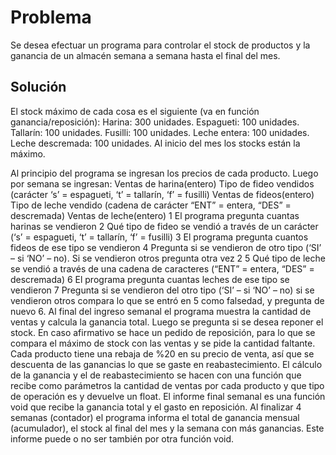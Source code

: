 # Problema

Se desea efectuar un programa para controlar el stock de productos y la ganancia de un almacén semana a semana hasta el final del mes.

## Solución

El stock máximo de cada cosa es el siguiente (va en función ganancia/reposición):
Harina:  300 unidades.
Espagueti: 100 unidades.
Tallarín:  100 unidades.
Fusilli: 100 unidades.
Leche entera: 100 unidades.
Leche descremada: 100 unidades.
Al inicio del mes los stocks están la máximo.

Al principio del programa se ingresan los precios de cada producto.
Luego por semana se ingresan:
Ventas de harina(entero)
Tipo de fideo vendidos (carácter ‘s’ = espagueti, ‘t’ = tallarín, ‘f’ = fusilli)
Ventas de fideos(entero)
Tipo de leche vendido (cadena de carácter “ENT” = entera, “DES” = descremada)
Ventas de leche(entero)
1 El programa pregunta cuantas harinas se vendieron
2 Qué tipo de fideo se vendió a través de un carácter (‘s’ = espagueti, ‘t’ = tallarín, ‘f’ = fusilli)
3 El programa pregunta cuantos fideos de ese tipo se vendieron
4 Pregunta si se vendieron de otro tipo (‘SI’ – si ‘NO’ – no). Si se vendieron otros pregunta otra vez 2
5 Qué tipo de leche se vendió a través de una cadena de caracteres (“ENT” = entera, “DES” = descremada)
6 El programa pregunta cuantas leches de ese tipo se vendieron
7 Pregunta si se vendieron del otro tipo (‘SI’ – si ‘NO’ – no) si se vendieron otros compara lo que se entró en 5 como falsedad, y pregunta de nuevo 6.
Al final del ingreso semanal el programa muestra la cantidad de ventas y calcula la ganancia total.
Luego se pregunta si se desea reponer el stock. En caso afirmativo se hace un pedido de reposición, para lo que se compara el máximo de stock con las ventas y se pide la cantidad faltante. Cada producto tiene una rebaja de %20 en su precio de venta, así que se descuenta de las ganancias lo que se gaste en reabastecimiento.
El cálculo de la ganancia y el de reabastecimiento se hacen con una función que recibe como parámetros la cantidad de ventas por cada producto y que tipo de operación es y devuelve un float.
El informe final semanal es una función void que recibe la ganancia total y el gasto en reposición.
Al finalizar 4 semanas (contador) el programa informa el total de ganancia mensual (acumulador), el stock al final del mes y la semana con más ganancias. Este informe puede o no ser también por otra función void.
